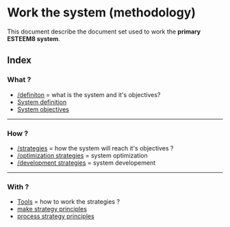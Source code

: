 # Work the system (methodology)

This document describe the document set used to work the **primary ESTEEM8 system**.

## Index

### What ?
* [/definiton](https://github.com/esteem8app/esteem8app.github.io/tree/master/docs/work-the-system/definition) = what is the system and it's objectives?
 * [System definition](https://github.com/esteem8app/esteem8app.github.io/tree/master/docs/work-the-system/definition)
 * [System objectives](https://github.com/esteem8app/esteem8app.github.io/blob/master/docs/work-the-system/definition/system-objectives.md)

---

### How ?

 * [/strategies](https://github.com/esteem8app/esteem8app.github.io/tree/master/docs/work-the-system/strategies) = how the system will reach it's objectives ?
  * [/optimization strategies](https://github.com/esteem8app/esteem8app.github.io/tree/master/docs/work-the-system/strategies/optimization-strategies) = system optimization
  * [/development strategies](https://github.com/esteem8app/esteem8app.github.io/tree/master/docs/work-the-system/strategies/development-strategies) = system developement
 
---
 
### With ?
 
 * [Tools](https://github.com/esteem8app/esteem8app.github.io/tree/master/docs/work-the-system/tools) = how to work the strategies ?
  * [make strategy principles](https://github.com/esteem8app/esteem8app.github.io/blob/master/docs/work-the-system/tools/make-strategy-principles.md)
  * [process strategy principles](https://github.com/esteem8app/esteem8app.github.io/blob/master/docs/work-the-system/tools/process-strategy-principles.md)
